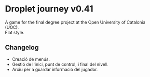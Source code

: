 # Droplet journey v0.41
A game for the final degree project at the Open University of Catalonia (UOC). \
Flat style.

## Changelog
- Creació de menús.
- Gestió de l'inici, punt de control, i final del nivell.
- Arxiu per a guardar informació del jugador.
